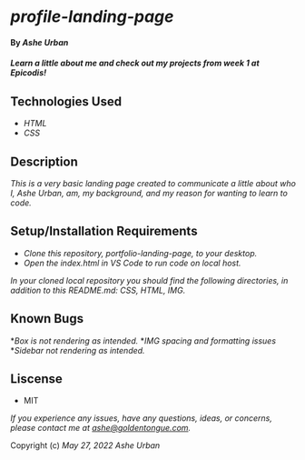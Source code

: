 # _profile-landing-page_
####  By _Ashe Urban_
#### _Learn a little about me and check out my projects from week 1 at Epicodis!_

## Technologies Used
* _HTML_
* *CSS*
## Description
_This is a very basic landing page created to communicate a little about who I, Ashe Urban, am, my background, and my reason for wanting to learn to code._
## Setup/Installation Requirements
* _Clone this repository, portfolio-landing-page, to your desktop._
* _Open the index.html in VS Code to run code on local host._

_In your cloned local repository you should find the following directories, in addition to this README.md: CSS, HTML, IMG._

## Known Bugs

*_Box is not rendering as intended._
*_IMG spacing and formatting issues_
*_Sidebar not rendering as intended._

## Liscense
* MIT

_If you experience any issues, have any questions, ideas, or concerns, please contact me at ashe@goldentongue.com._

Copyright (c) _May 27, 2022_ _Ashe Urban_
